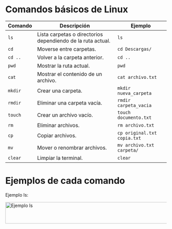 # Comandos básicos de Linux

| Comando | Descripción | Ejemplo |
|---------|-------------|---------|
| `ls`    | Lista carpetas o directorios dependiendo de la ruta actual. | `ls` |
| `cd`    | Moverse entre carpetas. | `cd Descargas/` |
| `cd ..` | Volver a la carpeta anterior. | `cd ..` |
| `pwd`   | Mostrar la ruta actual. | `pwd` |
| `cat`   | Mostrar el contenido de un archivo. | `cat archivo.txt` |
| `mkdir` | Crear una carpeta. | `mkdir nueva_carpeta` |
| `rmdir` | Eliminar una carpeta vacía. | `rmdir carpeta_vacia` |
| `touch` | Crear un archivo vacío. | `touch documento.txt` |
| `rm`    | Eliminar archivos. | `rm archivo.txt` |
| `cp`    | Copiar archivos. | `cp original.txt copia.txt` |
| `mv`    | Mover o renombrar archivos. | `mv archivo.txt carpeta/` |
| `clear` | Limpiar la terminal. | `clear` |

# Ejemplos de cada comando
Ejemplo ls:

<img width="822" height="67" alt="Ejemplo ls" src="https://github.com/user-attachments/assets/f8f1c486-6a44-48df-804a-80170ab6e583" />

